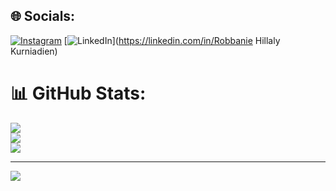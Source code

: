 
## 🌐 Socials:
[![Instagram](https://img.shields.io/badge/Instagram-%23E4405F.svg?logo=Instagram&logoColor=white)](https://instagram.com/loxyland) [![LinkedIn](https://img.shields.io/badge/LinkedIn-%230077B5.svg?logo=linkedin&logoColor=white)](https://linkedin.com/in/Robbanie Hillaly Kurniadien) 
# 📊 GitHub Stats:
![](https://github-readme-stats.vercel.app/api?username=IllalRajinCoding&theme=dark&hide_border=false&include_all_commits=true&count_private=true)<br/>
![](https://nirzak-streak-stats.vercel.app/?user=IllalRajinCoding&theme=dark&hide_border=false)<br/>
![](https://github-readme-stats.vercel.app/api/top-langs/?username=IllalRajinCoding&theme=dark&hide_border=false&include_all_commits=true&count_private=true&layout=compact)

---
[![](https://visitcount.itsvg.in/api?id=IllalRajinCoding&icon=0&color=0)](https://visitcount.itsvg.in)

<!-- Proudly created with GPRM ( https://gprm.itsvg.in ) -->
